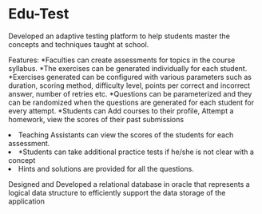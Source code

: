 # Edu-Test
Developed an adaptive testing platform to help students master the concepts and techniques taught at school. 

Features:
*Faculties can create assessments for topics in the course syllabus.</li>
*The exercises can be generated individually for each student.</li>
*Exercises generated can be configured with various parameters such as duration, scoring method, difficulty level, points per correct and incorrect answer, number of retries etc.</li>
*Questions can be parameterized and they can be randomized when the questions are generated for each student for every attempt.</li>
*Students can Add courses to their profile, Attempt a homework, view the scores of their past submissions</li>
<li>Teaching Assistants can view the scores of the students for each assessment.</li>
<li>*Students can take additional practice tests if he/she is not clear with a concept </li>
<li>Hints and solutions are provided for all the questions. </li>

Designed and Developed a relational database in oracle that represents a logical data structure to efficiently support the data storage of the application
